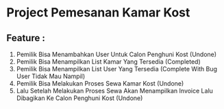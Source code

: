 # Project Pemesanan Kamar Kost

## Feature :
1. Pemilik Bisa Menambahkan User Untuk Calon Penghuni Kost (Undone)
2. Pemilik Bisa Menampilkan List Kamar Yang Tersedia (Completed)
3. Pemilik Bisa Menampilkan List User Yang Tersedia (Complete With Bug User Tidak Mau Nampil)
4. Pemilik Bisa Melakukan Proses Sewa Kamar Kost (Undone)
5. Lalu Setelah Melakukan Proses Sewa Akan Menampilkan Invoice Lalu Dibagikan Ke Calon Penghuni Kost (Undone)
